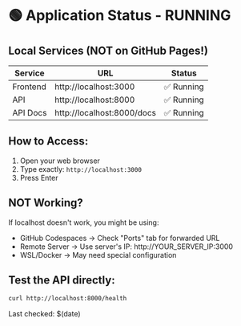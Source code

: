 # 🟢 Application Status - RUNNING

## Local Services (NOT on GitHub Pages!)

| Service | URL | Status |
|---------|-----|--------|
| Frontend | http://localhost:3000 | ✅ Running |
| API | http://localhost:8000 | ✅ Running |
| API Docs | http://localhost:8000/docs | ✅ Running |

## How to Access:

1. Open your web browser
2. Type exactly: `http://localhost:3000`
3. Press Enter

## NOT Working?

If localhost doesn't work, you might be using:
- GitHub Codespaces → Check "Ports" tab for forwarded URL
- Remote Server → Use server's IP: http://YOUR_SERVER_IP:3000
- WSL/Docker → May need special configuration

## Test the API directly:
```bash
curl http://localhost:8000/health
```

Last checked: $(date)
